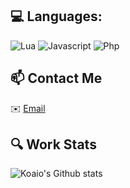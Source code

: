 ## 💻 Languages:
![Lua](https://img.shields.io/badge/lua-%232C2D72.svg?style=for-the-badge&logo=lua&logoColor=white)
![Javascript](https://img.shields.io/badge/javascript%20-%23323330.svg?&style=for-the-badge&logo=javascript&logoColor=%23F7DF1E)
![Php](https://img.shields.io/badge/php-%23777BB4.svg?&style=for-the-badge&logo=php&logoColor=white)

## 📫 Contact Me
✉️ [Email](mailto:contactkoaio@gmail.com)

## 🔍 Work Stats
![Koaio's Github stats](https://github-readme-stats.vercel.app/api?username=Koaio&show_icons=true)
